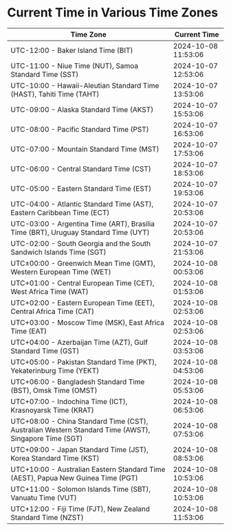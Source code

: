 # Current Time in Various Time Zones

| Time Zone | Current Time |
|-----------|--------------|
| UTC-12:00 - Baker Island Time (BIT) | 2024-10-08 11:53:06 |
| UTC-11:00 - Niue Time (NUT), Samoa Standard Time (SST) | 2024-10-07 12:53:06 |
| UTC-10:00 - Hawaii-Aleutian Standard Time (HAST), Tahiti Time (TAHT) | 2024-10-07 13:53:06 |
| UTC-09:00 - Alaska Standard Time (AKST) | 2024-10-07 15:53:06 |
| UTC-08:00 - Pacific Standard Time (PST) | 2024-10-07 16:53:06 |
| UTC-07:00 - Mountain Standard Time (MST) | 2024-10-07 17:53:06 |
| UTC-06:00 - Central Standard Time (CST) | 2024-10-07 18:53:06 |
| UTC-05:00 - Eastern Standard Time (EST) | 2024-10-07 19:53:06 |
| UTC-04:00 - Atlantic Standard Time (AST), Eastern Caribbean Time (ECT) | 2024-10-07 20:53:06 |
| UTC-03:00 - Argentina Time (ART), Brasília Time (BRT), Uruguay Standard Time (UYT) | 2024-10-07 20:53:06 |
| UTC-02:00 - South Georgia and the South Sandwich Islands Time (SGT) | 2024-10-07 21:53:06 |
| UTC±00:00 - Greenwich Mean Time (GMT), Western European Time (WET) | 2024-10-08 00:53:06 |
| UTC+01:00 - Central European Time (CET), West Africa Time (WAT) | 2024-10-08 01:53:06 |
| UTC+02:00 - Eastern European Time (EET), Central Africa Time (CAT) | 2024-10-08 02:53:06 |
| UTC+03:00 - Moscow Time (MSK), East Africa Time (EAT) | 2024-10-08 02:53:06 |
| UTC+04:00 - Azerbaijan Time (AZT), Gulf Standard Time (GST) | 2024-10-08 03:53:06 |
| UTC+05:00 - Pakistan Standard Time (PKT), Yekaterinburg Time (YEKT) | 2024-10-08 04:53:06 |
| UTC+06:00 - Bangladesh Standard Time (BST), Omsk Time (OMST) | 2024-10-08 05:53:06 |
| UTC+07:00 - Indochina Time (ICT), Krasnoyarsk Time (KRAT) | 2024-10-08 06:53:06 |
| UTC+08:00 - China Standard Time (CST), Australian Western Standard Time (AWST), Singapore Time (SGT) | 2024-10-08 07:53:06 |
| UTC+09:00 - Japan Standard Time (JST), Korea Standard Time (KST) | 2024-10-08 08:53:06 |
| UTC+10:00 - Australian Eastern Standard Time (AEST), Papua New Guinea Time (PGT) | 2024-10-08 10:53:06 |
| UTC+11:00 - Solomon Islands Time (SBT), Vanuatu Time (VUT) | 2024-10-08 10:53:06 |
| UTC+12:00 - Fiji Time (FJT), New Zealand Standard Time (NZST) | 2024-10-08 11:53:06 |
